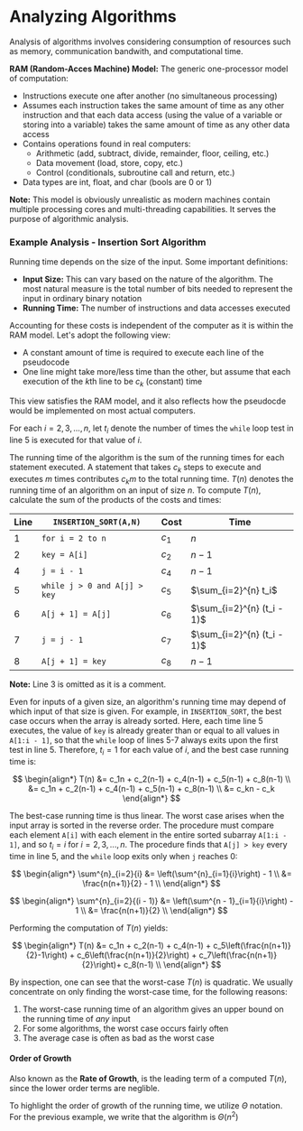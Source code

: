 # Analyzing Algorithms

Analysis of algorithms involves considering consumption of resources such as memory, communication bandwith, and computational time.

**RAM (Random-Acces Machine) Model:** The generic one-processor model of computation:

-   Instructions execute one after another (no simultaneous processing)
-   Assumes each instruction takes the same amount of time as any other instruction and that each data access (using the value of a variable or storing into a variable) takes the same amount of time as any other data access
-   Contains operations found in real computers:
    -   Arithmetic (add, subtract, divide, remainder, floor, ceiling, etc.)
    -   Data movement (load, store, copy, etc.)
    -   Control (conditionals, subroutine call and return, etc.)
-   Data types are int, float, and char (bools are 0 or 1)

**Note:** This model is obviously unrealistic as modern machines contain multiple processing cores and multi-threading capabilities. It serves the purpose of algorithmic analysis.

### Example Analysis - Insertion Sort Algorithm

Running time depends on the size of the input. Some important definitions:

-   **Input Size:** This can vary based on the nature of the algorithm. The most natural measure is the total number of bits needed to represent the input in ordinary binary notation
-   **Running Time:** The number of instructions and data accesses executed

Accounting for these costs is independent of the computer as it is within the RAM model. Let's adopt the following view:

-   A constant amount of time is required to execute each line of the pseudocode
-   One line might take more/less time than the other, but assume that each execution of the $k\text{th}$ line to be $c_k$ (constant) time

This view satisfies the RAM model, and it also reflects how the pseudocde would be implemented on most actual computers.

For each $i = 2, 3, ..., n$, let $t_i$ denote the number of times the `while` loop test in line 5 is executed for that value of $i$.

The running time of the algorithm is the sum of the running times for each statement executed. A statement that takes $c_k$ steps to execute and executes $m$ times contributes $c_km$ to the total running time. $T(n)$ denotes the running time of an algorithm on an input of size $n$. To compute $T(n)$, calculate the sum of the products of the costs and times:

| Line | `INSERTION_SORT(A,N)`        | Cost  | Time                       |
| ---- | ---------------------------- | ----- | -------------------------- |
| 1    | `for i = 2 to n`             | $c_1$ | $n$                        |
| 2    | `key = A[i]`                 | $c_2$ | $n-1$                      |
| 4    | `j = i - 1`                  | $c_4$ | $n - 1$                    |
| 5    | `while j > 0 and A[j] > key` | $c_5$ | $\sum_{i=2}^{n} t_i$       |
| 6    | `A[j + 1] = A[j]`            | $c_6$ | $\sum_{i=2}^{n} (t_i - 1)$ |
| 7    | `j = j - 1`                  | $c_7$ | $\sum_{i=2}^{n} (t_i - 1)$ |
| 8    | `A[j + 1] = key`             | $c_8$ | $n - 1$                    |

**Note:** Line 3 is omitted as it is a comment.

Even for inputs of a given size, an algorithm's running time may depend of which input of that size is given. For example, in `INSERTION_SORT`, the best case occurs when the array is already sorted. Here, each time line 5 executes, the value of `key` is already greater than or equal to all values in `A[1:i - 1]`, so that the `while` loop of lines 5-7 always exits upon the first test in line 5. Therefore, $t_i = 1$ for each value of $i$, and the best case running time is:

$$
\begin{align*}
T(n) &= c_1n + c_2(n-1) + c_4(n-1) + c_5(n-1) + c_8(n-1) \\
&= c_1n + c_2(n-1) + c_4(n-1) + c_5(n-1) + c_8(n-1) \\
&= c_kn - c_k
\end{align*}
$$

The best-case running time is thus linear. The worst case arises when the input array is sorted in the reverse order. The procedure must compare each element `A[i]` with each element in the entire sorted subarray `A[1:i - 1]`, and so $t_i = i$ for $i = 2, 3, ..., n$. The procedure finds that `A[j] > key` every time in line 5, and the `while` loop exits only when `j` reaches 0:

$$
\begin{align*}
\sum^{n}_{i=2}{i} &= \left(\sum^{n}_{i=1}{i}\right) - 1 \\
&= \frac{n(n+1)}{2} - 1 \\
\end{align*}
$$

$$
\begin{align*}
\sum^{n}_{i=2}{(i - 1)} &= \left(\sum^{n - 1}_{i=1}{i}\right) - 1 \\
&= \frac{n(n+1)}{2} \\
\end{align*}
$$

Performing the computation of $T(n)$ yields:

$$
\begin{align*}
T(n) &= c_1n + c_2(n-1) + c_4(n-1) + c_5\left(\frac{n(n+1)}{2}-1\right) + c_6\left(\frac{n(n+1)}{2}\right) + c_7\left(\frac{n(n+1)}{2}\right)+ c_8(n-1) \\
\end{align*}
$$

By inspection, one can see that the worst-case $T(n)$ is quadratic. We usually concentrate on only finding the worst-case time, for the following reasons:

1.  The worst-case running time of an algorithm gives an upper bound on the running time of _any_ input
2.  For some algorithms, the worst case occurs fairly often
3.  The average case is often as bad as the worst case

#### Order of Growth

Also known as the **Rate of Growth**, is the leading term of a computed $T(n)$, since the lower order terms are neglible.

To highlight the order of growth of the running time, we utilize $\Theta$ notation. For the previous example, we write that the algorithm is $\Theta(n^2)$
